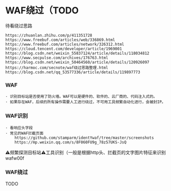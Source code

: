 # WAF绕过（TODO
待看绕过思路
```text
https://zhuanlan.zhihu.com/p/411351728
https://www.freebuf.com/articles/web/336869.html
https://www.freebuf.com/articles/network/326312.html
https://cloud.tencent.com/developer/article/1969001
https://blog.csdn.net/weixin_55837124/article/details/118034812
https://www.secpulse.com/archives/176763.html
https://blog.csdn.net/weixin_50464560/article/details/120926097
https://harmoc.com/secnote/waf绕过思路整理.html
https://blog.csdn.net/qq_53577336/article/details/119897773
```



### WAF
```text
· 识别目标站是否使用了防火墙。WAF可以是硬件的、软件的、云厂商的、代码注入式的。
· 如果存在WAF，后续的所有操作需要人工进行绕过，不可用工具频繁自动化进行，会被封IP。
```



### WAF识别
```text
· 看响应头字段
· 常见的WAF拦截页面
    https://github.com/stamparm/identYwaf/tree/master/screenshots
    https://mp.weixin.qq.com/s/8F060FU9g_78z57UKS-JsQ
```

⚠️频繁探测目标站⚠️工具识别（一般是根据http头、拦截页的文字图片特征来识别
wafw00f



### WAF绕过
TODO

